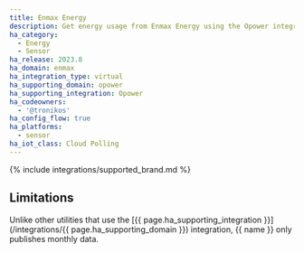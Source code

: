 ```yaml
---
title: Enmax Energy
description: Get energy usage from Enmax Energy using the Opower integration
ha_category:
  - Energy
  - Sensor
ha_release: 2023.8
ha_domain: enmax
ha_integration_type: virtual
ha_supporting_domain: opower
ha_supporting_integration: Opower
ha_codeowners:
  - '@tronikos'
ha_config_flow: true
ha_platforms:
  - sensor
ha_iot_class: Cloud Polling
---
```


{% include integrations/supported_brand.md %}

## Limitations

Unlike other utilities that use the [{{ page.ha_supporting_integration }}](/integrations/{{ page.ha_supporting_domain }}) integration, {{ name }} only publishes monthly data.
